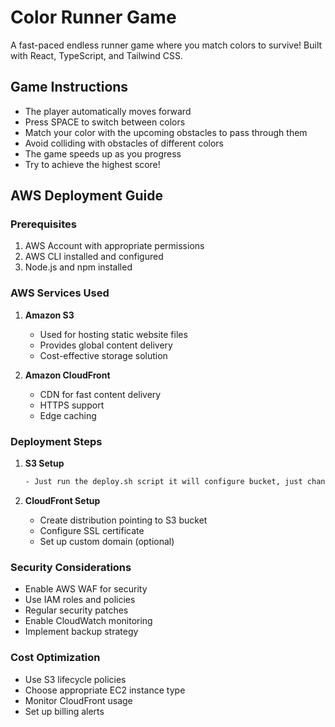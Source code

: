 # Color Runner Game

A fast-paced endless runner game where you match colors to survive! Built with React, TypeScript, and Tailwind CSS.

## Game Instructions

- The player automatically moves forward
- Press SPACE to switch between colors
- Match your color with the upcoming obstacles to pass through them
- Avoid colliding with obstacles of different colors
- The game speeds up as you progress
- Try to achieve the highest score!

## AWS Deployment Guide

### Prerequisites

1. AWS Account with appropriate permissions
2. AWS CLI installed and configured
3. Node.js and npm installed

### AWS Services Used

1. **Amazon S3**
   - Used for hosting static website files
   - Provides global content delivery
   - Cost-effective storage solution

2. **Amazon CloudFront**
   - CDN for fast content delivery
   - HTTPS support
   - Edge caching

### Deployment Steps

1. **S3 Setup**
   ```bash
   - Just run the deploy.sh script it will configure bucket, just change the name of the bucket and you are good to go.
   ```

4. **CloudFront Setup**
   - Create distribution pointing to S3 bucket
   - Configure SSL certificate
   - Set up custom domain (optional)

### Security Considerations

- Enable AWS WAF for security
- Use IAM roles and policies
- Regular security patches
- Enable CloudWatch monitoring
- Implement backup strategy

### Cost Optimization

- Use S3 lifecycle policies
- Choose appropriate EC2 instance type
- Monitor CloudFront usage
- Set up billing alerts
